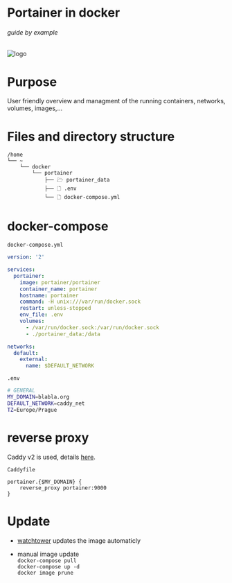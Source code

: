 # Portainer in docker

###### guide by example

![logo](https://i.imgur.com/QxnuB1g.png)

# Purpose

User friendly overview and managment of the running containers,
networks, volumes, images,...

# Files and directory structure

```
/home
└── ~
    └── docker
        └── portainer
            ├── 🗁 portainer_data
            ├── 🗋 .env
            └── 🗋 docker-compose.yml
```

# docker-compose

`docker-compose.yml`
```yml
version: '2'

services:
  portainer:
    image: portainer/portainer
    container_name: portainer
    hostname: portainer
    command: -H unix:///var/run/docker.sock
    restart: unless-stopped
    env_file: .env
    volumes:
      - /var/run/docker.sock:/var/run/docker.sock
      - ./portainer_data:/data

networks:
  default:
    external:
      name: $DEFAULT_NETWORK
```

`.env`
```bash
# GENERAL
MY_DOMAIN=blabla.org
DEFAULT_NETWORK=caddy_net
TZ=Europe/Prague
```

# reverse proxy

Caddy v2 is used,
details [here](https://github.com/DoTheEvo/Caddy-v2-docker-example-setup).

`Caddyfile`
```
portainer.{$MY_DOMAIN} {
    reverse_proxy portainer:9000
}
```

# Update

  * [watchtower](https://github.com/DoTheEvo/selfhosted-apps-docker/tree/master/watchtower) updates the image automaticly

  * manual image update</br>
    `docker-compose pull`</br>
    `docker-compose up -d`</br>
    `docker image prune`
